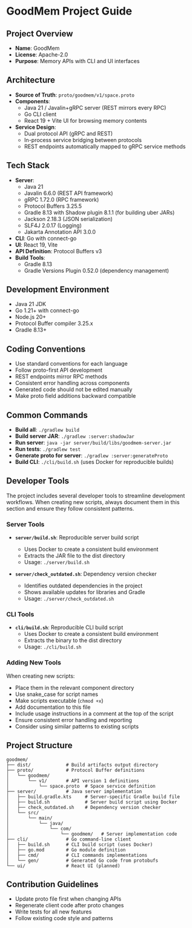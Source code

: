 # GoodMem Project Guide

## Project Overview
- **Name**: GoodMem
- **License**: Apache-2.0
- **Purpose**: Memory APIs with CLI and UI interfaces

## Architecture
- **Source of Truth**: `proto/goodmem/v1/space.proto`
- **Components**:
  - Java 21 / Javalin+gRPC server (REST mirrors every RPC)
  - Go CLI client
  - React 19 + Vite UI for browsing memory contents
- **Service Design**:
  - Dual protocol API (gRPC and REST)
  - In-process service bridging between protocols
  - REST endpoints automatically mapped to gRPC service methods

## Tech Stack
- **Server**:
  - Java 21
  - Javalin 6.6.0 (REST API framework)
  - gRPC 1.72.0 (RPC framework)
  - Protocol Buffers 3.25.5
  - Gradle 8.13 with Shadow plugin 8.1.1 (for building uber JARs)
  - Jackson 2.18.3 (JSON serialization)
  - SLF4J 2.0.17 (Logging)
  - Jakarta Annotation API 3.0.0
- **CLI**: Go with connect-go
- **UI**: React 19, Vite
- **API Definition**: Protocol Buffers v3
- **Build Tools**:
  - Gradle 8.13
  - Gradle Versions Plugin 0.52.0 (dependency management)

## Development Environment
- Java 21 JDK
- Go 1.21+ with connect-go
- Node.js 20+
- Protocol Buffer compiler 3.25.x
- Gradle 8.13+

## Coding Conventions
- Use standard conventions for each language
- Follow proto-first API development
- REST endpoints mirror RPC methods
- Consistent error handling across components
- Generated code should not be edited manually
- Make proto field additions backward compatible

## Common Commands
- **Build all**: `./gradlew build`
- **Build server JAR**: `./gradlew :server:shadowJar` 
- **Run server**: `java -jar server/build/libs/goodmem-server.jar`
- **Run tests**: `./gradlew test`
- **Generate proto for server**: `./gradlew :server:generateProto`
- **Build CLI**: `./cli/build.sh` (uses Docker for reproducible builds)

## Developer Tools
The project includes several developer tools to streamline development workflows. When creating new scripts, always document them in this section and ensure they follow consistent patterns.

### Server Tools

- **`server/build.sh`**: Reproducible server build script
  - Uses Docker to create a consistent build environment
  - Extracts the JAR file to the dist directory
  - Usage: `./server/build.sh`

- **`server/check_outdated.sh`**: Dependency version checker
  - Identifies outdated dependencies in the project
  - Shows available updates for libraries and Gradle
  - Usage: `./server/check_outdated.sh`

### CLI Tools

- **`cli/build.sh`**: Reproducible CLI build script
  - Uses Docker to create a consistent build environment
  - Extracts the binary to the dist directory
  - Usage: `./cli/build.sh`

### Adding New Tools
When creating new scripts:
- Place them in the relevant component directory
- Use snake_case for script names
- Make scripts executable (`chmod +x`)
- Add documentation to this file
- Include usage instructions in a comment at the top of the script
- Ensure consistent error handling and reporting
- Consider using similar patterns to existing scripts

## Project Structure
```
goodmem/
├── dist/             # Build artifacts output directory
├── proto/            # Protocol Buffer definitions
│   └── goodmem/
│       └── v1/       # API version 1 definitions
│           └── space.proto  # Space service definition
├── server/           # Java server implementation
│   ├── build.gradle.kts     # Server-specific Gradle build file
│   ├── build.sh             # Server build script using Docker
│   ├── check_outdated.sh    # Dependency version checker
│   └── src/
│       └── main/
│           └── java/
│               └── com/
│                   └── goodmem/   # Server implementation code
├── cli/              # Go command-line client
│   ├── build.sh      # CLI build script (uses Docker)
│   ├── go.mod        # Go module definition
│   ├── cmd/          # CLI commands implementations
│   └── gen/          # Generated Go code from protobufs
└── ui/               # React UI (planned)
```

## Contribution Guidelines
- Update proto file first when changing APIs
- Regenerate client code after proto changes
- Write tests for all new features
- Follow existing code style and patterns